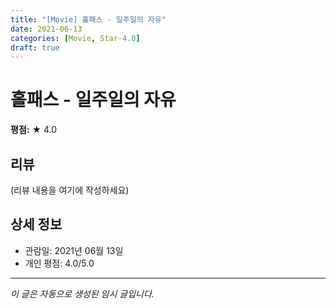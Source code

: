 ```yaml
---
title: "[Movie] 홀패스 - 일주일의 자유"
date: 2021-06-13
categories: [Movie, Star-4.0]
draft: true
---
```


# 홀패스 - 일주일의 자유

**평점:** ★ 4.0

## 리뷰

(리뷰 내용을 여기에 작성하세요)

## 상세 정보

- 관람일: 2021년 06월 13일
- 개인 평점: 4.0/5.0

---

*이 글은 자동으로 생성된 임시 글입니다.*
